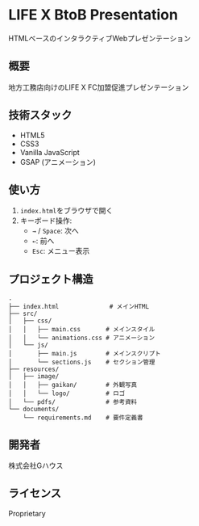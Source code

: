 # LIFE X BtoB Presentation

HTMLベースのインタラクティブWebプレゼンテーション

## 概要

地方工務店向けのLIFE X FC加盟促進プレゼンテーション

## 技術スタック

- HTML5
- CSS3
- Vanilla JavaScript
- GSAP (アニメーション)

## 使い方

1. `index.html`をブラウザで開く
2. キーボード操作:
   - `→` / `Space`: 次へ
   - `←`: 前へ
   - `Esc`: メニュー表示

## プロジェクト構造

```
.
├── index.html              # メインHTML
├── src/
│   ├── css/
│   │   ├── main.css       # メインスタイル
│   │   └── animations.css # アニメーション
│   └── js/
│       ├── main.js        # メインスクリプト
│       └── sections.js    # セクション管理
├── resources/
│   ├── image/
│   │   ├── gaikan/        # 外観写真
│   │   └── logo/          # ロゴ
│   └── pdfs/              # 参考資料
└── documents/
    └── requirements.md    # 要件定義書
```

## 開発者

株式会社Gハウス

## ライセンス

Proprietary
